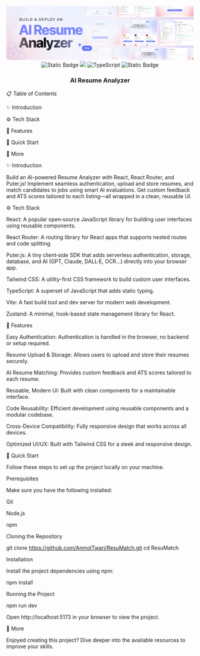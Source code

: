 <div align="center"> <br /> <img src="public/readme/hero.webp" alt="Project Banner"> <br /> <div> <img alt="Static Badge" src="https://img.shields.io/badge/React-4c84f3?style=for-the-badge&logo=react&logoColor=white"> <img src="https://img.shields.io/badge/-Tailwind-38B2AC?style=for-the-badge&logo=tailwind-css&logoColor=white" /> <img src="https://img.shields.io/badge/-TypeScript-black?style=for-the-badge&logoColor=white&logo=typescript&color=3178C6" alt="TypeScript" /> <img alt="Static Badge" src="https://img.shields.io/badge/Puter.js-181758?style=for-the-badge&logoColor=white"> </div> <h3 align="center">AI Resume Analyzer</h3> </div>
📋 Table of Contents

✨ Introduction

⚙️ Tech Stack

🔋 Features

🤸 Quick Start

🚀 More

✨ Introduction

Build an AI-powered Resume Analyzer with React, React Router, and Puter.js! Implement seamless authentication, upload and store resumes, and match candidates to jobs using smart AI evaluations. Get custom feedback and ATS scores tailored to each listing—all wrapped in a clean, reusable UI.

⚙️ Tech Stack

React: A popular open‑source JavaScript library for building user interfaces using reusable components.

React Router: A routing library for React apps that supports nested routes and code splitting.

Puter.js: A tiny client‑side SDK that adds serverless authentication, storage, database, and AI (GPT, Claude, DALL·E, OCR…) directly into your browser app.

Tailwind CSS: A utility-first CSS framework to build custom user interfaces.

TypeScript: A superset of JavaScript that adds static typing.

Vite: A fast build tool and dev server for modern web development.

Zustand: A minimal, hook-based state management library for React.

🔋 Features

Easy Authentication: Authentication is handled in the browser, no backend or setup required.

Resume Upload & Storage: Allows users to upload and store their resumes securely.

AI Resume Matching: Provides custom feedback and ATS scores tailored to each resume.

Reusable, Modern UI: Built with clean components for a maintainable interface.

Code Reusability: Efficient development using reusable components and a modular codebase.

Cross-Device Compatibility: Fully responsive design that works across all devices.

Optimized UI/UX: Built with Tailwind CSS for a sleek and responsive design.

🤸 Quick Start

Follow these steps to set up the project locally on your machine.

Prerequisites

Make sure you have the following installed:

Git

Node.js

npm

Cloning the Repository

git clone https://github.com/AnmolTwari/ResuMatch.git
cd ResuMatch


Installation

Install the project dependencies using npm:

npm install


Running the Project

npm run dev


Open http://localhost:5173
 in your browser to view the project.

🚀 More

Enjoyed creating this project? Dive deeper into the available resources to improve your skills.